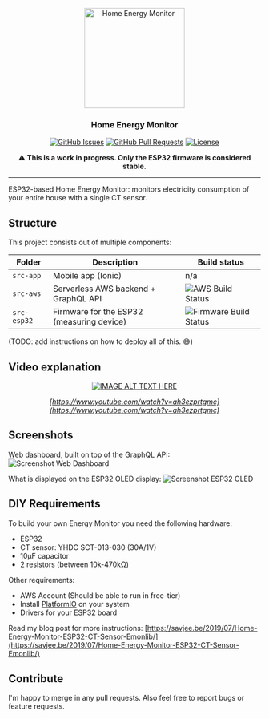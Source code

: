 <p align="center">
    <a href="https://github.com/Savjee/home-energy-monitor" rel="noopener">
        <img width=200px height=200px src="https://savjee.github.io/home-energy-monitor/readme-images/logo.png" alt="Home Energy Monitor">
    </a>
</p>

<h3 align="center">Home Energy Monitor</h3>

<div align="center">

[![GitHub Issues](https://img.shields.io/github/issues/Savjee/home-energy-monitor.svg)](https://github.com/Savjee/home-energy-monitor/issues)
[![GitHub Pull Requests](https://img.shields.io/github/issues-pr/Savjee/home-energy-monitor.svg)](https://github.com/Savjee/home-energy-monitor/pulls)
[![License](https://img.shields.io/badge/license-MIT-blue.svg)](/LICENSE)

**⚠️ This is a work in progress. Only the ESP32 firmware is considered stable.**
</div>

---

ESP32-based Home Energy Monitor: monitors electricity consumption of your entire house with a single CT sensor.

## Structure

This project consists out of multiple components:

| Folder            | Description         | Build status | 
| ----------------- | ------------------- | ------------ | 
| `src-app`         | Mobile app (Ionic)  | n/a |
| `src-aws`         | Serverless AWS backend + GraphQL API | ![AWS Build Status](https://github.com/Savjee/home-energy-monitor/workflows/aws/badge.svg) |
| `src-esp32`       | Firmware for the ESP32 (measuring device) | ![Firmware Build Status](https://github.com/Savjee/home-energy-monitor/workflows/firmware/badge.svg) |

(TODO: add instructions on how to deploy all of this. 😅)

## Video explanation

<div align="center">

[![IMAGE ALT TEXT HERE](https://img.youtube.com/vi/ah3ezprtgmc/0.jpg)](https://www.youtube.com/watch?v=ah3ezprtgmc)

*[https://www.youtube.com/watch?v=ah3ezprtgmc](https://www.youtube.com/watch?v=ah3ezprtgmc)*
</div>


## Screenshots

Web dashboard, built on top of the GraphQL API:
![Screenshot Web Dashboard](https://savjee.github.io/home-energy-monitor/readme-images/web-dashboard.png)

What is displayed on the ESP32 OLED display:
![Screenshot ESP32 OLED](https://savjee.github.io/home-energy-monitor/readme-images/esp32-oled.jpg)


## DIY Requirements

To build your own Energy Monitor you need the following hardware:

* ESP32
* CT sensor: YHDC SCT-013-030 (30A/1V)
* 10µF capacitor
* 2 resistors (between 10k-470kΩ)

Other requirements:
* AWS Account (Should be able to run in free-tier)
* Install [PlatformIO](https://platformio.org) on your system
* Drivers for your ESP32 board

Read my blog post for more instructions: [https://savjee.be/2019/07/Home-Energy-Monitor-ESP32-CT-Sensor-Emonlib/](https://savjee.be/2019/07/Home-Energy-Monitor-ESP32-CT-Sensor-Emonlib/)


## Contribute

I'm happy to merge in any pull requests. Also feel free to report bugs or feature requests.